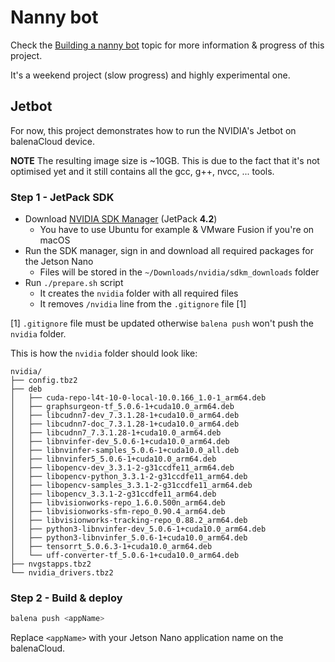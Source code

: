 # Nanny bot

Check the [Building a nanny bot](https://forums.balena.io/t/building-a-nanny-bot/10052) topic
for more information & progress of this project.

It's a weekend project (slow progress) and highly experimental one.

## Jetbot

For now, this project demonstrates how to run the NVIDIA's Jetbot on balenaCloud device.

**NOTE** The resulting image size is ~10GB. This is due to the fact that it's not
optimised yet and it still contains all the gcc, g++, nvcc, ... tools.

### Step 1 - JetPack SDK

* Download [NVIDIA SDK Manager](https://developer.nvidia.com/embedded/jetpack) (JetPack **4.2**)
  * You have to use Ubuntu for example & VMware Fusion if you're on macOS
* Run the SDK manager, sign in and download all required packages for the Jetson Nano
  * Files will be stored in the `~/Downloads/nvidia/sdkm_downloads` folder
* Run `./prepare.sh` script
  * It creates the `nvidia` folder with all required files
  * It removes `/nvidia` line from the `.gitignore` file [1]

[1] `.gitignore` file must be updated otherwise `balena push` won't push the `nvidia` folder.

This is how the `nvidia` folder should look like:

```text
nvidia/
├── config.tbz2
├── deb
│   ├── cuda-repo-l4t-10-0-local-10.0.166_1.0-1_arm64.deb
│   ├── graphsurgeon-tf_5.0.6-1+cuda10.0_arm64.deb
│   ├── libcudnn7-dev_7.3.1.28-1+cuda10.0_arm64.deb
│   ├── libcudnn7-doc_7.3.1.28-1+cuda10.0_arm64.deb
│   ├── libcudnn7_7.3.1.28-1+cuda10.0_arm64.deb
│   ├── libnvinfer-dev_5.0.6-1+cuda10.0_arm64.deb
│   ├── libnvinfer-samples_5.0.6-1+cuda10.0_all.deb
│   ├── libnvinfer5_5.0.6-1+cuda10.0_arm64.deb
│   ├── libopencv-dev_3.3.1-2-g31ccdfe11_arm64.deb
│   ├── libopencv-python_3.3.1-2-g31ccdfe11_arm64.deb
│   ├── libopencv-samples_3.3.1-2-g31ccdfe11_arm64.deb
│   ├── libopencv_3.3.1-2-g31ccdfe11_arm64.deb
│   ├── libvisionworks-repo_1.6.0.500n_arm64.deb
│   ├── libvisionworks-sfm-repo_0.90.4_arm64.deb
│   ├── libvisionworks-tracking-repo_0.88.2_arm64.deb
│   ├── python3-libnvinfer-dev_5.0.6-1+cuda10.0_arm64.deb
│   ├── python3-libnvinfer_5.0.6-1+cuda10.0_arm64.deb
│   ├── tensorrt_5.0.6.3-1+cuda10.0_arm64.deb
│   └── uff-converter-tf_5.0.6-1+cuda10.0_arm64.deb
├── nvgstapps.tbz2
└── nvidia_drivers.tbz2
```

### Step 2 - Build & deploy

```sh
balena push <appName>
```

Replace `<appName>` with your Jetson Nano application name on the balenaCloud.
